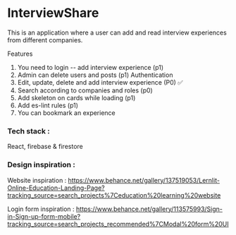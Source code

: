 # InterviewShare

This is an application where a user can add and read interview experiences from different companies.

Features

1. You need to login -- add interview experience (p1)
2. Admin can delete users and posts (p1) Authentication
3. Edit, update, delete and add interview experience (P0) ✅
4. Search according to companies and roles (p0)
5. Add skeleton on cards while loading (p1)
6. Add es-lint rules (p1)
7. You can bookmark an experience

### Tech stack :

React, firebase & firestore

### Design inspiration :

Website inspiration : https://www.behance.net/gallery/137519053/Lernlit-Online-Education-Landing-Page?tracking_source=search_projects%7Ceducation%20learning%20website

Login form inspiration : https://www.behance.net/gallery/113575993/Sign-in-Sign-up-form-mobile?tracking_source=search_projects_recommended%7CModal%20form%20UI
